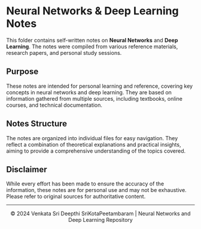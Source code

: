 # Neural Networks & Deep Learning Notes

This folder contains self-written notes on **Neural Networks** and **Deep Learning**. The notes were compiled from various reference materials, research papers, and personal study sessions.

## Purpose

These notes are intended for personal learning and reference, covering key concepts in neural networks and deep learning. They are based on information gathered from multiple sources, including textbooks, online courses, and technical documentation.

## Notes Structure

The notes are organized into individual files for easy navigation. They reflect a combination of theoretical explanations and practical insights, aiming to provide a comprehensive understanding of the topics covered.

## Disclaimer

While every effort has been made to ensure the accuracy of the information, these notes are for personal use and may not be exhaustive. Please refer to original sources for authoritative content.

-----
<p align="center">&copy; 2024 Venkata Sri Deepthi SriKotaPeetambaram | Neural Networks and Deep Learning Repository</p>


